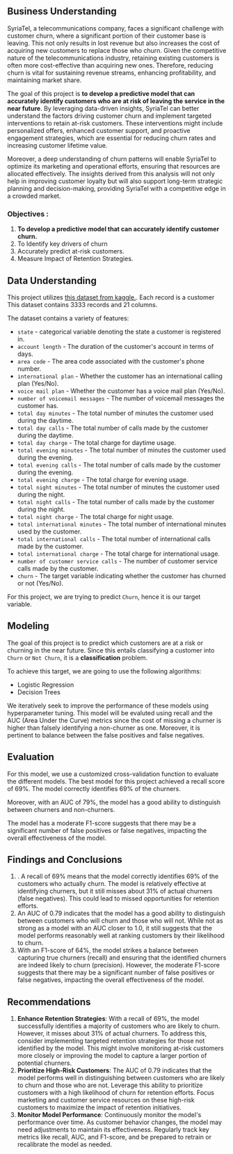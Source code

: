 ## Business Understanding
SyriaTel, a telecommunications company, faces a significant challenge with customer churn, where a significant portion of their customer base is leaving. This not only results in lost revenue but also increases the cost of acquiring new customers to replace those who churn. Given the competitive nature of the telecommunications industry, retaining existing customers is often more cost-effective than acquiring new ones. Therefore, reducing churn is vital for sustaining revenue streams, enhancing profitability, and maintaining market share.

The goal of this project is **to develop a predictive model that can accurately identify customers who are at risk of leaving the service in the near future**. 
By leveraging data-driven insights, SyriaTel can better understand the factors driving customer churn and implement targeted interventions to retain at-risk customers. These interventions might include personalized offers, enhanced customer support, and proactive engagement strategies, which are essential for reducing churn rates and increasing customer lifetime value.

Moreover, a deep understanding of churn patterns will enable SyriaTel to optimize its marketing and operational efforts, ensuring that resources are allocated effectively. The insights derived from this analysis will not only help in improving customer loyalty but will also support long-term strategic planning and decision-making, providing SyriaTel with a competitive edge in a crowded market.

### Objectives : 
1. **To develop a predictive model that can accurately identify customer churn.**
2. To Identify key drivers of churn
3. Accurately predict at-risk customers.
4. Measure Impact of Retention Strategies.

## Data Understanding
This project utilizes [this dataset from kaggle.](https://www.kaggle.com/datasets/becksddf/churn-in-telecoms-dataset). Each record is a customer
This dataset contains 3333 records and 21 columns.

The dataset contains a variety of features: 
* `state` - categorical variable denoting the state a customer is registered in.
* `account length` - The duration of the customer's account in terms of days.
* `area code` - The area code associated with the customer's phone number.
* `international plan` -  Whether the customer has an international calling plan (Yes/No).
* `voice mail plan` -  Whether the customer has a voice mail plan (Yes/No).
* `number of voicemail messages` - The number of voicemail messages the customer has.
* `total day minutes` - The total number of minutes the customer used during the daytime.
* `total day calls` - The total number of calls made by the customer during the daytime.
* `total day charge` - The total charge for daytime usage.
* `total evening minutes` - The total number of minutes the customer used during the evening.
* `total evening calls` - The total number of calls made by the customer during the evening.
* `total evening charge` - The total charge for evening usage.
* `total night minutes` - The total number of minutes the customer used during the night.
* `total night calls` - The total number of calls made by the customer during the night.
* `total night charge` - The total charge for night usage.
* `total international minutes` - The total number of international minutes used by the customer.
* `total international calls` - The total number of international calls made by the customer.
* `total international charge` - The total charge for international usage.
* `number of customer service calls` - The number of customer service calls made by the customer.
* `churn` - The target variable indicating whether the customer has churned or not (Yes/No).

For this project, we are trying to predict `Churn`, hence it is our target variable.

## Modeling
The goal of this project is to predict which customers are at a risk or churning in the near future. Since this entails classifying a customer into `Churn` or `Not Churn`, it is a **classification** problem. 

To achieve this target, we are going to use the following algorithms:
* Logistic Regression
* Decision Trees

We iteratively seek  to improve the performance of these models using hyperparameter tuning. This model will be evaluted using recall and the AUC (Area Under the Curve) metrics since the  cost of missing a churner is higher than falsely identifying a non-churner as one. Moreover, it is pertinent to balance between the false positives and false negatives.

## Evaluation

For this model, we use a customized cross-validation function to evaluate the different models. The best model for this project achieved a recall score of 69%. The model correctly identifies 69% of the churners.

Moreover, with an AUC of 79%, the model has a good ability to distinguish between churners and non-churners. 

The model has a moderate F1-score suggests that there may be a significant number of false positives or false negatives, impacting the overall effectiveness of the model.

## Findings and Conclusions
1. . A recall of 69% means that the model correctly identifies 69% of the customers who actually churn. The model is relatively effective at identifying churners, but it still misses about 31% of actual churners (false negatives). This could lead to missed opportunities for retention efforts.
2. An AUC of 0.79 indicates that the model has a good ability to distinguish between customers who will churn and those who will not. While not as strong as a model with an AUC closer to 1.0, it still suggests that the model performs reasonably well at ranking customers by their likelihood to churn.
3. With an F1-score of 64%, the model strikes a balance between capturing true churners (recall) and ensuring that the identified churners are indeed likely to churn (precision). However, the moderate F1-score suggests that there may be a significant number of false positives or false negatives, impacting the overall effectiveness of the model.


## Recommendations

1. **Enhance Retention Strategies**: With a recall of 69%, the model successfully identifies a majority of customers who are likely to churn. However, it misses about 31% of actual churners. To address this, consider implementing targeted retention strategies for those not identified by the model. This might involve monitoring at-risk customers more closely or improving the model to capture a larger portion of potential churners.
2. **Prioritize High-Risk Customers**: The AUC of 0.79 indicates that the model performs well in distinguishing between customers who are likely to churn and those who are not. Leverage this ability to prioritize customers with a high likelihood of churn for retention efforts. Focus marketing and customer service resources on these high-risk customers to maximize the impact of retention initiatives.
3. **Monitor Model Performance**: Continuously monitor the model's performance over time. As customer behavior changes, the model may need adjustments to maintain its effectiveness. Regularly track key metrics like recall, AUC, and F1-score, and be prepared to retrain or recalibrate the model as needed.